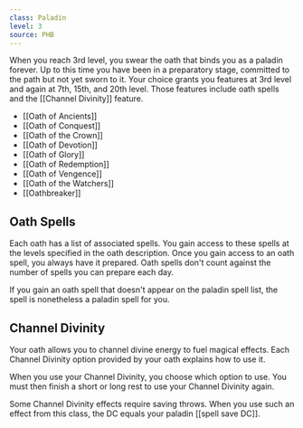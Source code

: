 ```yaml
---
class: Paladin
level: 3
source: PHB
---
```


When you reach 3rd level, you swear the oath that binds you as a paladin forever. Up to this time you have been in a preparatory stage, committed to the path but not yet sworn to it. Your choice grants you features at 3rd level and again at 7th, 15th, and 20th level. Those features include oath spells and the [[Channel Divinity]] feature.
- [[Oath of Ancients]]
- [[Oath of Conquest]]
- [[Oath of the Crown]]
- [[Oath of Devotion]]
- [[Oath of Glory]]
- [[Oath of Redemption]]
- [[Oath of Vengence]]
- [[Oath of the Watchers]]
- [[Oathbreaker]]

## Oath Spells
Each oath has a list of associated spells. You gain access to these spells at the levels specified in the oath description. Once you gain access to an oath spell, you always have it prepared. Oath spells don't count against the number of spells you can prepare each day.

If you gain an oath spell that doesn't appear on the paladin spell list, the spell is nonetheless a paladin spell for you.

## Channel Divinity
Your oath allows you to channel divine energy to fuel magical effects. Each Channel Divinity option provided by your oath explains how to use it.

When you use your Channel Divinity, you choose which option to use. You must then finish a short or long rest to use your Channel Divinity again.

Some Channel Divinity effects require saving throws. When you use such an effect from this class, the DC equals your paladin [[spell save DC]].
